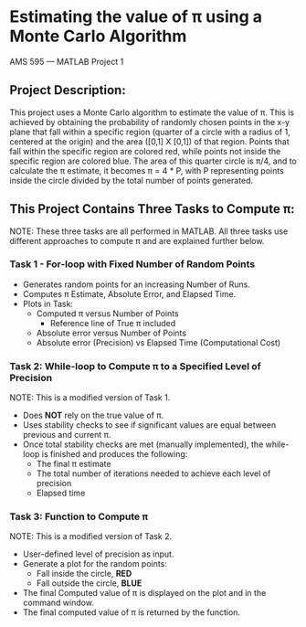 # Estimating the value of π using a Monte Carlo Algorithm
AMS 595 — MATLAB Project 1  

## Project Description:
This project uses a Monte Carlo algorithm to estimate the value of π. This is achieved by obtaining the probability of randomly chosen points in the x-y plane that fall within a specific region (quarter of a circle with a radius of 1, centered at the origin) and the area ([0,1] X [0,1]) of that region. Points that fall within the specific region are colored red, while points not inside the specific region are colored blue. The area of this quarter circle is π/4, and to calculate the π estimate, it becomes π = 4 * P, with P representing points inside the circle divided by the total number of points generated.

## This Project Contains Three Tasks to Compute π:
NOTE: These three tasks are all performed in MATLAB. All three tasks use different approaches to compute π and are explained further below.


### Task 1 - For-loop with Fixed Number of Random Points
- Generates random points for an increasing Number of Runs.  
- Computes π Estimate, Absolute Error, and Elapsed Time.  
- Plots in Task:  
  - Computed π versus Number of Points
    - Reference line of True π included
  - Absolute error versus Number of Points
  - Absolute error (Precision) vs Elapsed Time (Computational Cost)

### Task 2: While-loop to Compute π to a Specified Level of Precision
NOTE: This is a modified version of Task 1.
- Does **NOT** rely on the true value of π.  
- Uses stability checks to see if significant values are equal between previous and current π.
- Once total stability checks are met (manually implemented), the while-loop is finished and produces the following:
  - The final π estimate
  - The total number of iterations needed to achieve each level of precision
  - Elapsed time
 

### Task 3: Function to Compute π
NOTE: This is a modified version of Task 2.
- User-defined level of precision as input.
- Generate a plot for the random points:
  - Fall inside the circle, **RED**
  - Fall outside the circle, **BLUE**
- The final Computed value of π is displayed on the plot and in the command window.
- The final computed value of π is returned by the function.
